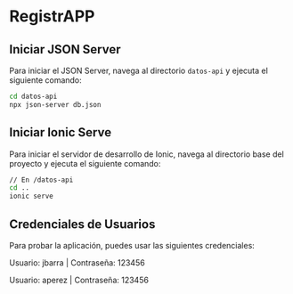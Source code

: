 # RegistrAPP

## Iniciar JSON Server

Para iniciar el JSON Server, navega al directorio `datos-api` y ejecuta el siguiente comando:

```sh
cd datos-api
npx json-server db.json
```

## Iniciar Ionic Serve

Para iniciar el servidor de desarrollo de Ionic, navega al directorio base del proyecto y ejecuta el siguiente comando:

```sh
// En /datos-api
cd ..
ionic serve
```

## Credenciales de Usuarios

Para probar la aplicación, puedes usar las siguientes credenciales:

Usuario: jbarra | Contraseña: 123456

Usuario: aperez | Contraseña: 123456
